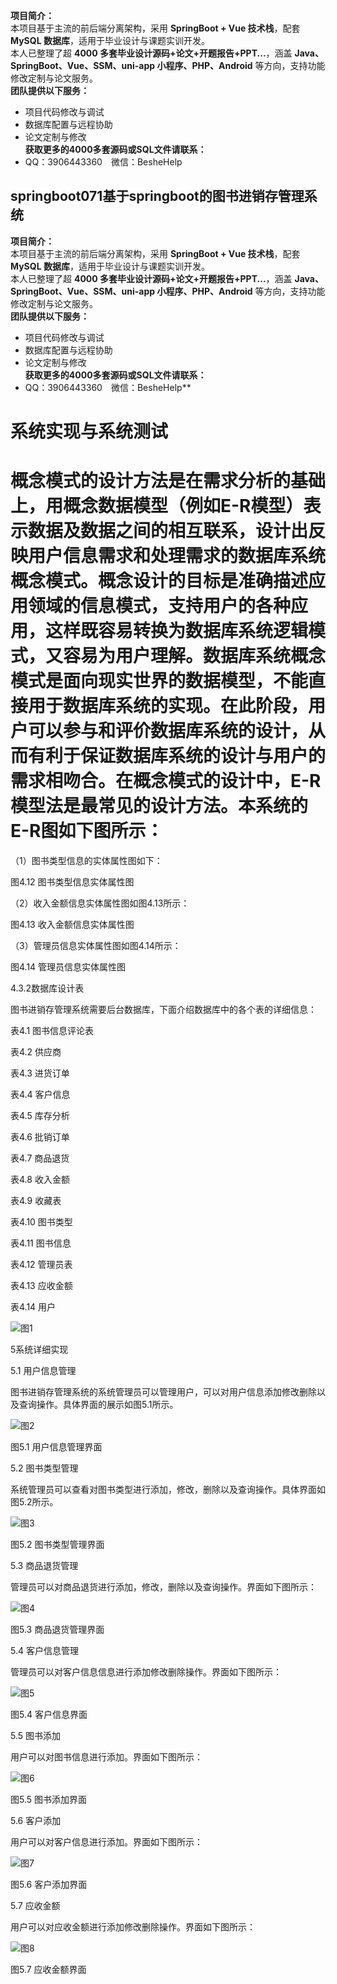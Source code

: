 **项目简介：**  
本项目基于主流的前后端分离架构，采用 **SpringBoot + Vue 技术栈**，配套 **MySQL 数据库**，适用于毕业设计与课题实训开发。  
本人已整理了超 **4000 多套毕业设计源码+论文+开题报告+PPT...**，涵盖 **Java、SpringBoot、Vue、SSM、uni-app 小程序、PHP、Android** 等方向，支持功能修改定制与论文服务。  
**团队提供以下服务：**  
- 项目代码修改与调试  
- 数据库配置与远程协助  
- 论文定制与修改  
**获取更多的4000多套源码或SQL文件请联系：**  
- QQ：3906443360 微信：BesheHelp


## springboot071基于springboot的图书进销存管理系统

**项目简介：**  
本项目基于主流的前后端分离架构，采用 **SpringBoot + Vue 技术栈**，配套 **MySQL 数据库**，适用于毕业设计与课题实训开发。  
本人已整理了超 **4000 多套毕业设计源码+论文+开题报告+PPT...**，涵盖 **Java、SpringBoot、Vue、SSM、uni-app 小程序、PHP、Android** 等方向，支持功能修改定制与论文服务。  
**团队提供以下服务：**  
- 项目代码修改与调试  
- 数据库配置与远程协助  
- 论文定制与修改  
**获取更多的4000多套源码或SQL文件请联系：**  
- QQ：3906443360 微信：BesheHelp**


# 系统实现与系统测试

# 概念模式的设计方法是在需求分析的基础上，用概念数据模型（例如E-R模型）表示数据及数据之间的相互联系，设计出反映用户信息需求和处理需求的数据库系统概念模式。概念设计的目标是准确描述应用领域的信息模式，支持用户的各种应用，这样既容易转换为数据库系统逻辑模式，又容易为用户理解。数据库系统概念模式是面向现实世界的数据模型，不能直接用于数据库系统的实现。在此阶段，用户可以参与和评价数据库系统的设计，从而有利于保证数据库系统的设计与用户的需求相吻合。在概念模式的设计中，E-R模型法是最常见的设计方法。本系统的E-R图如下图所示：

（1）图书类型信息的实体属性图如下：

图4.12  图书类型信息实体属性图

（2）收入金额信息实体属性图如图4.13所示：

图4.13  收入金额信息实体属性图

（3）管理员信息实体属性图如图4.14所示：

图4.14 管理员信息实体属性图

4.3.2数据库设计表

图书进销存管理系统需要后台数据库，下面介绍数据库中的各个表的详细信息：

表4.1 图书信息评论表

表4.2 供应商

表4.3 进货订单

表4.4 客户信息

表4.5 库存分析

表4.6 批销订单

表4.7 商品退货

表4.8 收入金额

表4.9 收藏表

表4.10 图书类型

表4.11 图书信息

表4.12 管理员表

表4.13 应收金额

表4.14 用户

![图1](images/image_0.gif)

5系统详细实现

5.1 用户信息管理

图书进销存管理系统的系统管理员可以管理用户，可以对用户信息添加修改删除以及查询操作。具体界面的展示如图5.1所示。

![图2](images/image_1.png)

图5.1 用户信息管理界面

5.2 图书类型管理

系统管理员可以查看对图书类型进行添加，修改，删除以及查询操作。具体界面如图5.2所示。

![图3](images/image_2.png)

图5.2 图书类型管理界面

5.3 商品退货管理

管理员可以对商品退货进行添加，修改，删除以及查询操作。界面如下图所示：

![图4](images/image_3.png)

图5.3 商品退货管理界面

5.4 客户信息管理

管理员可以对客户信息信息进行添加修改删除操作。界面如下图所示：

![图5](images/image_4.png)

图5.4 客户信息界面

5.5 图书添加

用户可以对图书信息进行添加。界面如下图所示：

![图6](images/image_5.png)

图5.5 图书添加界面

5.6 客户添加

用户可以对客户信息进行添加。界面如下图所示：

![图7](images/image_6.png)

图5.6 客户添加界面

5.7 应收金额

用户可以对应收金额进行添加修改删除操作。界面如下图所示：

![图8](images/image_7.png)

图5.7 应收金额界面

